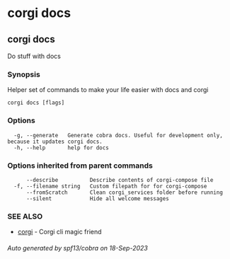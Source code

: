 # corgi docs

## corgi docs

Do stuff with docs

### Synopsis

Helper set of commands to make your life easier with docs and corgi 

```
corgi docs [flags]
```

### Options

```
  -g, --generate   Generate cobra docs. Useful for development only, because it updates corgi docs.
  -h, --help       help for docs
```

### Options inherited from parent commands

```
      --describe          Describe contents of corgi-compose file
  -f, --filename string   Custom filepath for for corgi-compose
      --fromScratch       Clean corgi_services folder before running
      --silent            Hide all welcome messages
```

### SEE ALSO

* [corgi](corgi)	 - Corgi cli magic friend

###### Auto generated by spf13/cobra on 18-Sep-2023
